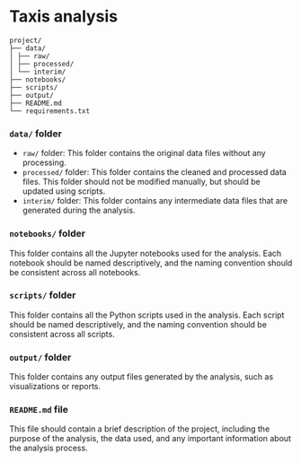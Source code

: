 # Taxis analysis


```
project/
├── data/
│ ├── raw/
│ ├── processed/
│ └── interim/
├── notebooks/
├── scripts/
├── output/
├── README.md
└── requirements.txt
```

### `data/` folder

- `raw/` folder: This folder contains the original data files without any processing.
- `processed/` folder: This folder contains the cleaned and processed data files. This folder should not be modified manually, but should be updated using scripts.
- `interim/` folder: This folder contains any intermediate data files that are generated during the analysis.

### `notebooks/` folder

This folder contains all the Jupyter notebooks used for the analysis. Each notebook should be named descriptively, and the naming convention should be consistent across all notebooks.

### `scripts/` folder

This folder contains all the Python scripts used in the analysis. Each script should be named descriptively, and the naming convention should be consistent across all scripts.

### `output/` folder

This folder contains any output files generated by the analysis, such as visualizations or reports.

### `README.md` file

This file should contain a brief description of the project, including the purpose of the analysis, the data used, and any important information about the analysis process.

